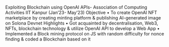 Exploiting Blockchain using OpenAI APIs- Association of Computing Activities IIT Kanpur (Jan’23- May’23)
Objective  • To create OpenAI NFT marketplace by creating minting platform & publishing AI-generated image on Solona Devnet
Highlights • Got acquainted by decentralisation, Web3, NFTs, blockchain technology & utilize OpenAI API to develop a Web App
           • Implemented a Block mining protocol on JS with random difficulty for nonce finding & coded a Blockchain based on it

